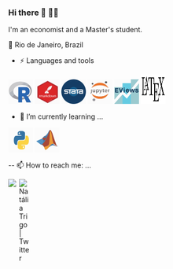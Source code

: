 ### Hi there 👋 🙋🏼  
<!-- <img src="https://media.giphy.com/media/hvRJCLFzcasrR4ia7z/giphy.gif" width="25px"> -->

I'm an economist and a Master's student.

📍 Rio de Janeiro, Brazil

- ⚡ Languages and tools 

<code><img src="https://github.com/nattrigo/nattrigo/blob/main/svg/R-svg.svg" width="50" height="50" ></code>
<code><img src="https://github.com/nattrigo/nattrigo/blob/main/svg/rmarkdown-svg.svg" width="50" height="50" ></code>
<code><img src="https://github.com/nattrigo/nattrigo/blob/main/svg/stata-svg.svg" width="50" height="50" ></code>
<code><img src="https://github.com/nattrigo/nattrigo/blob/main/svg/jupyter-svg.svg" width="50" height="50" ></code>
<code><img src="https://github.com/nattrigo/nattrigo/blob/main/svg/eviews-svg.svg" width="50" height="50" ></code>
<code><img src="https://github.com/nattrigo/nattrigo/blob/main/svg/latex-svg.svg" width="50" height="60" ></code>

<!--
<code><img src="https://github.com/nattrigo/nattrigo/blob/main/R.png" width="40" height="40" ></code>
<code><img src="https://github.com/nattrigo/nattrigo/blob/main/rmarkdown.png" width="50" height="50" ></code>
<code><img src="https://github.com/nattrigo/nattrigo/blob/main/stata.png" width="40" height="40" ></code>
<code><img src="https://github.com/nattrigo/nattrigo/blob/main/jupyter.png" width="40" height="40" ></code>
<code><img src="https://github.com/nattrigo/nattrigo/blob/main/eviews.png" width="40" height="40" ></code>
<code><img src="https://github.com/nattrigo/nattrigo/blob/main/latex.png" width="60" height="40" ></code>
-->

- 🎯 I’m currently learning ...

<code><img src="https://github.com/nattrigo/nattrigo/blob/main/svg/python-svg.svg" width="50" height="50" ></code>
<code><img src="https://github.com/nattrigo/nattrigo/blob/main/svg/matlab-svg.svg" width="50" height="50" ></code>

<!--
<code><img src="https://github.com/nattrigo/nattrigo/blob/main/python.png" width="55" height="55" ></code>
<code><img src="https://github.com/nattrigo/nattrigo/blob/main/matlab.png" width="40" height="40" ></code>
-->

--  📫 How to reach me: ...

 <a href="https://www.linkedin.com/in/nat%C3%A1lia-trigo/">
<img align="left" width="22px" src="https://raw.githubusercontent.com/peterthehan/peterthehan/master/assets/linkedin.svg" />
</a>

<a href="https://twitter.com/natalia_trigo">
<img align="left" alt="Natália Trigo | Twitter" width="22px" src="https://raw.githubusercontent.com/peterthehan/peterthehan/master/assets/twitter.svg" />
</a>

<!-- 👋 🙋🏼
**nattrigo/nattrigo** is a ✨ _special_ ✨ repository because its `README.md` (this file) appears on your GitHub profile.

Here are some ideas to get you started:

- 🔭 I’m currently working on ...
- 🌱 I’m currently learning ...
- 👯 I’m looking to collaborate on ...
- 🤔 I’m looking for help with ...
- 💬 Ask me about ...
- 📫 How to reach me: ...
- 😄 Pronouns: ...
- ⚡ Fun fact: ...
-->
